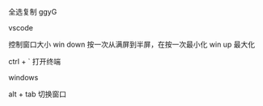 <!--
 * @Author: hly
 * @Date: 2022-07-13 15:21:39
 * @LastEditors: hly
 * @LastEditTime: 2022-08-02 11:29:37
 * @Description:
-->
全选复制 ggyG

vscode

控制窗口大小
win down 按一次从满屏到半屏，在按一次最小化
win up 最大化

ctrl + ` 打开终端


windows

alt  + tab 切换窗口